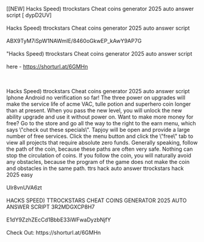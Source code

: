 [[NEW] Hacks Speed) ttrockstars Cheat coins generator 2025 auto answer script [ dypD2UV]
<br>
<br>Hacks Speed) ttrockstars Cheat coins generator 2025 auto answer script
<br>
<br>ABX9TyM7iSpW1NAWmIE/8460oGkwEP_kAwY9AP7G
<br>
<br>"Hacks Speed) ttrockstars Cheat coins generator 2025 auto answer script
<br>
<br>here - https://shorturl.at/6GMHn

<br>
<br>Hacks Speed) ttrockstars Cheat coins generator 2025 auto answer script Iphone Android no verification so far! The three power on upgrades will make the service life of acme VAC, tulle potion and superhero coin longer than at present. When you pass the new level, you will unlock the new ability upgrade and use it without power on. Want to make more money for free? Go to the store and go all the way to the right to the earn menu, which says \"check out these specials\". Tapjoy will be open and provide a large number of free services. Click the menu button and click the \"free\" tab to view all projects that require absolute zero funds. Generally speaking, follow the path of the coin, because these paths are often very safe. Nothing can stop the circulation of coins. If you follow the coin, you will naturally avoid any obstacles, because the program of the game does not make the coin and obstacles in the same path. ttrs hack auto answer ttrockstars hack 2025 easy
<br>
<br>Ulr8vnUVA6zt
<br>
<br>HACKS SPEED) TTROCKSTARS CHEAT COINS GENERATOR 2025 AUTO ANSWER SCRIPT 3R2MDGXCP8H7
<br>
<br>E1dY9ZzhZEcCd1BbbE33iWFwaDyzbNjfY
<br>
<br>Check Out: https://shorturl.at/6GMHn
<br>
